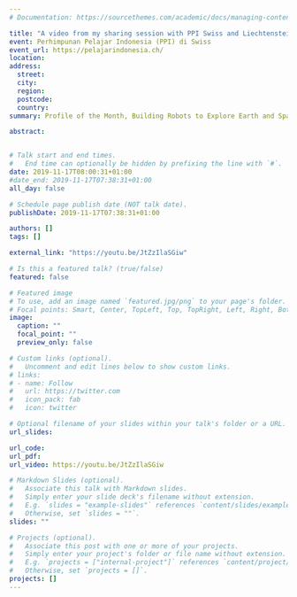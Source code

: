 ```yaml
---
# Documentation: https://sourcethemes.com/academic/docs/managing-content/

title: "A video from my sharing session with PPI Swiss and Liechtenstein"
event: Perhimpunan Pelajar Indonesia (PPI) di Swiss
event_url: https://pelajarindonesia.ch/
location:
address:
  street:
  city:
  region:
  postcode:
  country:
summary: Profile of the Month, Building Robots to Explore Earth and Space

abstract:


# Talk start and end times.
#   End time can optionally be hidden by prefixing the line with `#`.
date: 2019-11-17T08:00:31+01:00
#date_end: 2019-11-17T07:38:31+01:00
all_day: false

# Schedule page publish date (NOT talk date).
publishDate: 2019-11-17T07:38:31+01:00

authors: []
tags: []

external_link: "https://youtu.be/JtZzIlaSGiw"

# Is this a featured talk? (true/false)
featured: false

# Featured image
# To use, add an image named `featured.jpg/png` to your page's folder.
# Focal points: Smart, Center, TopLeft, Top, TopRight, Left, Right, BottomLeft, Bottom, BottomRight.
image:
  caption: ""
  focal_point: ""
  preview_only: false

# Custom links (optional).
#   Uncomment and edit lines below to show custom links.
# links:
# - name: Follow
#   url: https://twitter.com
#   icon_pack: fab
#   icon: twitter

# Optional filename of your slides within your talk's folder or a URL.
url_slides:

url_code:
url_pdf:
url_video: https://youtu.be/JtZzIlaSGiw

# Markdown Slides (optional).
#   Associate this talk with Markdown slides.
#   Simply enter your slide deck's filename without extension.
#   E.g. `slides = "example-slides"` references `content/slides/example-slides.md`.
#   Otherwise, set `slides = ""`.
slides: ""

# Projects (optional).
#   Associate this post with one or more of your projects.
#   Simply enter your project's folder or file name without extension.
#   E.g. `projects = ["internal-project"]` references `content/project/deep-learning/index.md`.
#   Otherwise, set `projects = []`.
projects: []
---
```


